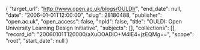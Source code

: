 {
  "target_url": "http://www.open.ac.uk/blogs/OULDI/", 
  "end_date": null, 
  "date": "2006-01-01T12:00:00", 
  "slug": 28180488, 
  "publisher": "open.ac.uk", 
  "open_access": false, 
  "npld": false, 
  "title": "OULDI: Open University Learning Design Initiative", 
  "subjects": [], 
  "collections": [], 
  "record_id": "20060101T120000/aXuOOADlO+M4lE4+jzEQMg==", 
  "scope": "root", 
  "start_date": null
}

